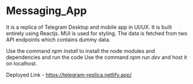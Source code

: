 # Messaging_App

It is a replica of Telegram Desktop and mobile app in UI/UX. It is built entirely using Reactjs. MUI is used for styling. The data is fetched from two API endpoints which contains dummy data. 

Use the command *npm install* to install the node modules and dependencies and run the code 
Use the command *npm run dev* and host it on localhost.

Deployed Link - https://telegram-replica.netlify.app/
